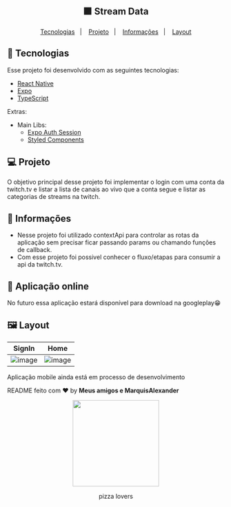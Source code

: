 <h2 align="center">
  🟪 Stream Data
</h2>

<p align="center">
  <a href="#rocket-tecnologias">Tecnologias</a>&nbsp;&nbsp;&nbsp;|&nbsp;&nbsp;&nbsp;
  <a href="#-projeto">Projeto</a>&nbsp;&nbsp;&nbsp;|&nbsp;&nbsp;&nbsp;
  <a href="#-informações">Informações</a>&nbsp;&nbsp;&nbsp;|&nbsp;&nbsp;&nbsp;
  <a href="#-layout">Layout</a>
</p>



## 🚀 Tecnologias

Esse projeto foi desenvolvido com as seguintes tecnologias:

- [React Native](https://facebook.github.io/react-native/)
- [Expo](https://expo.io/)
- [TypeScript](https://www.typescriptlang.org/)

Extras:
- Main Libs:
  - [Expo Auth Session](https://docs.expo.dev/versions/latest/sdk/auth-session/)
  - [Styled Components](https://styled-components.com/)

## 💻 Projeto

O objetivo principal desse projeto foi implementar o login com uma conta da twitch.tv e listar a lista de canais ao vivo que a conta segue e listar as categorias de streams na twitch.

## 🤔 Informações
- Nesse projeto foi utilizado contextApi para controlar as rotas da aplicação sem precisar ficar passando params ou chamando funções de callback.
- Com esse projeto foi possivel conhecer o fluxo/etapas para consumir a api da twitch.tv.

## 🎉 Aplicação online
No futuro essa aplicação estará disponível para download na googleplay😁

## 🖼 Layout
SignIn|Home|
:--:|:--:|
|![image](https://user-images.githubusercontent.com/51330232/171732468-ced271f0-4652-4175-99d2-35dba8fe8abe.png)|![image](https://user-images.githubusercontent.com/51330232/171732598-c2ab7621-9858-4680-927c-b27452bc0895.png)|


Aplicação mobile ainda está em processo de desenvolvimento

README feito com ❤️ by **Meus amigos e MarquisAlexander**

<p align="center"><img height="200px" src="https://user-images.githubusercontent.com/51330232/153605912-983cf89c-d4e7-490b-8580-c288b0ffb737.gif"/><p align="center">pizza lovers</p></p>
